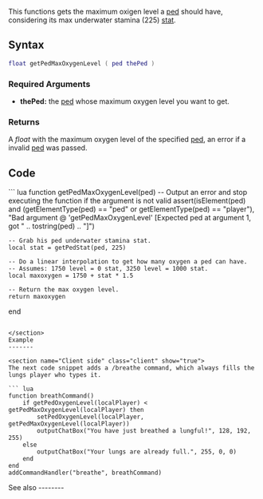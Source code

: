 <lowercasetitle></lowercasetitle>

This functions gets the maximum oxigen level a [ped](/docs/ped.md "wikilink") should have, considering its max underwater stamina (225) [stat](/docs/template:stats.md "wikilink").

Syntax
------

``` lua
float getPedMaxOxygenLevel ( ped thePed )
```

### Required Arguments

-   **thePed:** the [ped](/docs/ped.md "wikilink") whose maximum oxygen level you want to get.

### Returns

A *float* with the maximum oxygen level of the specified [ped](/docs/ped.md "wikilink"), an error if a invalid [ped](/docs/ped.md "wikilink") was passed.

Code
----

<section name="Function source" class="both" show="true">
``` lua
function getPedMaxOxygenLevel(ped)
    -- Output an error and stop executing the function if the argument is not valid
    assert(isElement(ped) and (getElementType(ped) == "ped" or getElementType(ped) == "player"), "Bad argument @ 'getPedMaxOxygenLevel' [Expected ped at argument 1, got " .. tostring(ped) .. "]")

    -- Grab his ped underwater stamina stat.
    local stat = getPedStat(ped, 225)

    -- Do a linear interpolation to get how many oxygen a ped can have.
    -- Assumes: 1750 level = 0 stat, 3250 level = 1000 stat.
    local maxoxygen = 1750 + stat * 1.5

    -- Return the max oxygen level.
    return maxoxygen
end
```

</section>
Example
-------

<section name="Client side" class="client" show="true">
The next code snippet adds a /breathe command, which always fills the lungs player who types it.

``` lua
function breathCommand()
    if getPedOxygenLevel(localPlayer) < getPedMaxOxygenLevel(localPlayer) then
        setPedOxygenLevel(localPlayer, getPedMaxOxygenLevel(localPlayer))
        outputChatBox("You have just breathed a lungful!", 128, 192, 255)
    else
        outputChatBox("Your lungs are already full.", 255, 0, 0)
    end
end
addCommandHandler("breathe", breathCommand)
```

</section>
See also
--------
